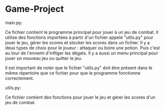 # Game-Project

main.py:

Ce fichier contient le programme principal pour jouer à un jeu de combat. Il utilise des fonctions importées à partir d'un fichier appelé "utils.py" pour jouer le jeu, gérer les scores et stocker les scores dans un fichier.
Il y a deux types de choix pour le joueur : attaquer ou boire une potion. Puis c'est au tour de l'ennemi d'infliger les dégats.
Il y a aussi un menu principal pour jouer un nouveau jeu ou quitter le jeu.

Il est important de noter que le fichier "utils.py" doit être présent dans le même répertoire que ce fichier pour que le programme fonctionne correctement.

utils.py:

Ce fichier contient des fonctions pour jouer le jeu et gérer les scores d'un jeu de combat.
